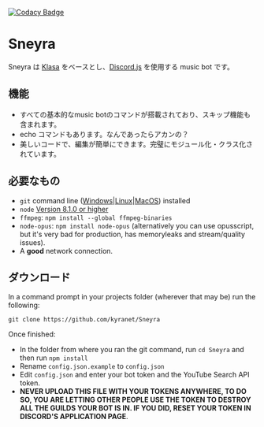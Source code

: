 
[![Codacy Badge](https://api.codacy.com/project/badge/Grade/cdfdf0081ea4438e86ea6971a021d6b0)](https://www.codacy.com/app/kyranet/Sneyra?utm_source=github.com&utm_medium=referral&utm_content=kyranet/Sneyra&utm_campaign=badger)

# Sneyra

Sneyra は [Klasa](https://github.com/dirigeants/klasa/) をベースとし、[Discord.js](https://github.com/hydrabolt/discord.js) を使用する music bot です。

## 機能

- すべての基本的なmusic botのコマンドが搭載されており、スキップ機能も含まれます。
- echo コマンドもあります。なんであったらアカンの？
- 美しいコードで、編集が簡単にできます。完璧にモジュール化・クラス化されています。

## 必要なもの

- `git` command line ([Windows](https://git-scm.com/download/win)|[Linux](https://git-scm.com/book/en/v2/Getting-Started-Installing-Git)|[MacOS](https://git-scm.com/download/mac)) installed
- `node` [Version 8.1.0 or higher](https://nodejs.org)
- `ffmpeg`: `npm install --global ffmpeg-binaries`
- `node-opus`: `npm install node-opus` (alternatively you can use opusscript, but it's very bad for production, has memoryleaks and stream/quality issues).
- A **good** network connection.

## ダウンロード

In a command prompt in your projects folder (wherever that may be) run the following:

```
git clone https://github.com/kyranet/Sneyra
```

Once finished:

- In the folder from where you ran the git command, run `cd Sneyra` and then run `npm install`
- Rename `config.json.example` to `config.json`
- Edit `config.json` and enter your bot token and the YouTube Search API token.
- **NEVER UPLOAD THIS FILE WITH YOUR TOKENS ANYWHERE, TO DO SO, YOU ARE LETTING OTHER PEOPLE USE THE TOKEN TO DESTROY ALL THE GUILDS YOUR BOT IS IN. IF YOU DID, RESET YOUR TOKEN IN DISCORD'S APPLICATION PAGE**.

